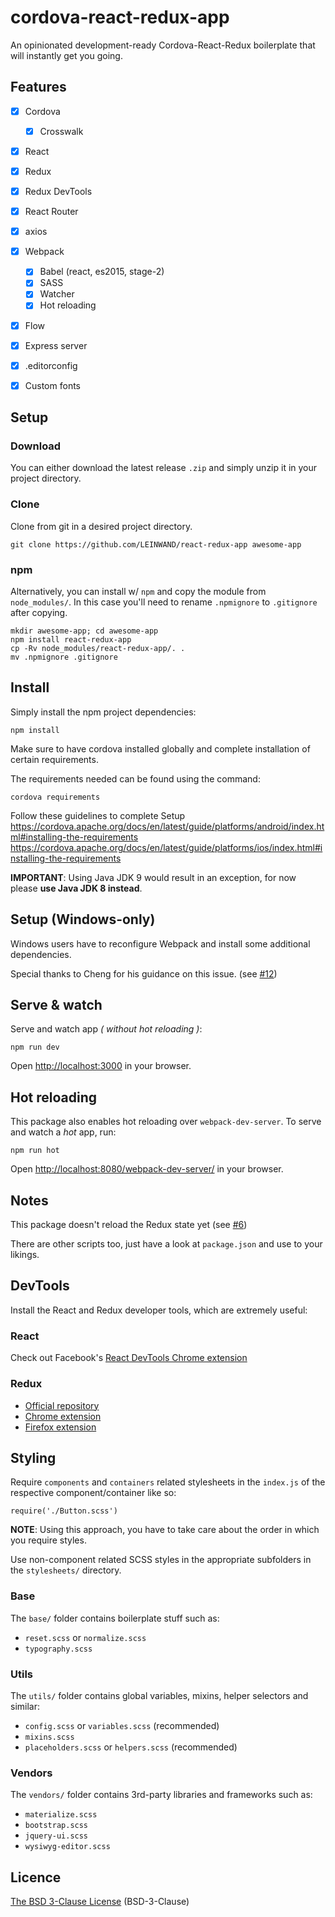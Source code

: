 # cordova-react-redux-app

An opinionated development-ready Cordova-React-Redux boilerplate that will instantly get you going.

## Features
* [x] Cordova
  * [x] Crosswalk
* [x] React
* [x] Redux
* [x] Redux DevTools
* [x] React Router
* [x] axios
* [x] Webpack
  * [x] Babel (react, es2015, stage-2)
  * [x] SASS
  * [x] Watcher
  * [x] Hot reloading
* [x] Flow
* [x] Express server
* [x] .editorconfig
* [x] Custom fonts



## Setup

### Download
You can either download the latest release `.zip` and simply unzip it in your project directory.

### Clone

Clone from git in a desired project directory.
```
git clone https://github.com/LEINWAND/react-redux-app awesome-app
```

### npm

Alternatively, you can install w/ `npm` and copy the module from `node_modules/`. In this case you'll need to rename `.npmignore` to `.gitignore` after copying.

```
mkdir awesome-app; cd awesome-app
npm install react-redux-app
cp -Rv node_modules/react-redux-app/. .
mv .npmignore .gitignore
```

## Install
Simply install the npm project dependencies:
```
npm install
```

Make sure to have cordova installed globally and complete installation of certain requirements.

The requirements needed can be found using the command:
```
cordova requirements
```

Follow these guidelines to complete Setup  
https://cordova.apache.org/docs/en/latest/guide/platforms/android/index.html#installing-the-requirements  
https://cordova.apache.org/docs/en/latest/guide/platforms/ios/index.html#installing-the-requirements  

**IMPORTANT**: Using Java JDK 9 would result in an exception, for now please **use Java JDK 8 instead**.

## Setup (Windows-only)
Windows users have to reconfigure Webpack and install some additional dependencies.

Special thanks to Cheng for his guidance on this issue. (see [#12](https://github.com/LEINWAND/react-redux-app/issues/12#issuecomment-319654121))


## Serve & watch

Serve and watch app _( without hot reloading )_:
```
npm run dev
```
Open [http://localhost:3000](http://localhost:3000) in your browser.

## Hot reloading
This package also enables hot reloading over `webpack-dev-server`. To serve and watch a _hot_ app, run:
```
npm run hot
```
Open [http://localhost:8080/webpack-dev-server/](http://localhost:8080/webpack-dev-server/) in your browser.

## Notes

This package doesn't reload the Redux state yet (see [#6](https://github.com/LEINWAND/react-redux-app/issues/6))

There are other scripts too, just have a look at `package.json` and use to your likings.

## DevTools

Install the React and Redux developer tools, which are extremely useful:

### React
Check out Facebook's [React DevTools Chrome extension](https://chrome.google.com/webstore/detail/react-developer-tools/)

### Redux
* [Official repository](https://github.com/zalmoxisus/redux-devtools-extension)
* [Chrome extension](https://chrome.google.com/webstore/detail/redux-devtools/)
* [Firefox extension](https://addons.mozilla.org/en-US/firefox/addon/remotedev/)


## Styling
Require `components` and `containers` related stylesheets in the `index.js` of the respective component/container like so:

```es6
require('./Button.scss')
```
**NOTE**: Using this approach, you have to take care about the order in which you require styles.

Use non-component related SCSS styles in the appropriate subfolders in the `stylesheets/` directory.

### Base
The `base/` folder contains boilerplate stuff such as:
* `reset.scss` or `normalize.scss`
* `typography.scss`

### Utils
The `utils/` folder contains global variables, mixins, helper selectors and similar:
* `config.scss` or `variables.scss` (recommended)
* `mixins.scss`
* `placeholders.scss` or `helpers.scss` (recommended)

### Vendors
The `vendors/` folder contains 3rd-party libraries and frameworks such as:
* `materialize.scss`
* `bootstrap.scss`
* `jquery-ui.scss`
* `wysiwyg-editor.scss`


## Licence

[The BSD 3-Clause License](https://opensource.org/licenses/BSD-3-Clause) (BSD-3-Clause)
